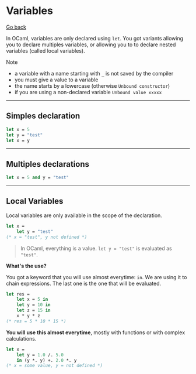 # Variables

[Go back](../index.md#basic-concepts)

In OCaml, variables are only declared using `let`. You got variants allowing you to declare multiples variables, or allowing you to to declare nested variables (called local variables).

Note

* a variable with a name starting with `_` is not saved by the compiler
* you must give a value to a variable
* the name starts by a lowercase (otherwise `Unbound constructor`)
* if you are using a non-declared variable `Unbound value xxxxx`

<hr class="sl">

## Simples declaration

```ocaml
let x = 5
let y = "test"
let x = y
```

<hr class="sl">

## Multiples declarations

```ocaml
let x = 5 and y = "test"
```

<hr class="sl">

## Local Variables

Local variables are only available in the scope of the declaration.

```ocaml
let x =
	let y = "test"
(* x = "test", y not defined *)
```

> In OCaml, everything is a value. `let y = "test"` is evaluated as `"test"`.

**What's the use?**

You got a keyword that you will use almost everytime: `in`. We are using it to chain expressions. The last one is the one that will be evaluated.

```ocaml
let res =
	let x = 5 in
	let y = 10 in
	let z = 15 in
	x * y * z
(* res = 5 * 10 * 15 *)
```

**You will use this almost everytime**, mostly with functions or with complex calculations.

```ocaml
let x =
	let y = 1.0 /. 5.0
	in (y *. y) +. 2.0 *. y
(* x = some value, y = not defined *)
```